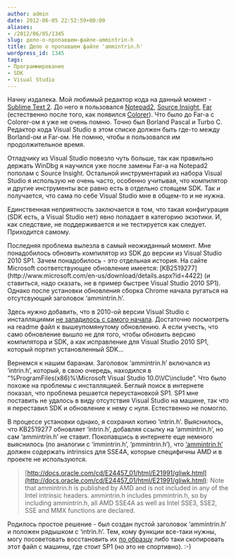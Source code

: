 ```yaml
---
author: admin
date: 2012-06-05 22:52:59+00:00
aliases:
- /2012/06/05/1345
slug: дело-о-пропавшем-файле-ammintrin-h
title: Дело о пропавшем файле 'ammintrin.h'
wordpress_id: 1345
tags:
- Программирование
- SDK
- Visual Studio
---
```


Начну издалека. Мой любимый редактор кода на данный момент - [Sublime Text 2](http://www.sublimetext.com/2). До него я пользовался [Notepad2](http://www.flos-freeware.ch/notepad2.html), [Source Insight](http://www.sourceinsight.com/), [Far](http://www.farmanager.com/) (естественно после того, как появился [Colorer](http://colorer.sourceforge.net/farplugin.html)). Что было до Far-а с Colorer-ом я уже не очень помню. Точно был Borland Pascal и Turbo C. Редактор кода Visual Studio в этом списке должен быть где-то между Borland-ом и Far-ом. Не помню, чтобы я пользовался им продолжительное время. 

Отладчику из Visual Studio повезло чуть больше, так как правильно держать WinDbg я научился уже после замены Far-а на Notepad2 пополам с Source Insight. Остальной инструментарий из набора Visual Studio я использую не очень часто, особенно учитывая, что компилятор и другие инструменты все равно есть в отдельно стоящем SDK. Так и получается, что сама по себе Visual Studio мне в общем-то и не нужна.

Единственная неприятность заключается в том, что такая конфигурация (SDK есть, а Visual Studio нет) явно попадает в категорию экзотики. И, как следствие, не поддерживается и не тестируется как следует. Приходится самому.

<!--more-->Последняя проблема вылезла в самый неожиданный момент. Мне понадобилось обновить компилятор из SDK до версии из Visual Studio 2010 SP1. Зачем понадобилось - это отдельная история. На сайте Microsoft соответствующее обновление имеется: [KB2519277](http://www.microsoft.com/en-us/download/details.aspx?id=4422) (и ставиться, надо сказать, не в пример быстрее Visual Studio 2010 SP1). Однако после установки обновления сборка Chrome начала ругаться на отсутсвующий заголовок ‘ammintrin.h’.

Здесь нужно добавить, что в 2010-ой версии Visual Studio с инсталляциями [не заладилось с самого начала](http://www.johndcook.com/blog/2010/04/22/visual-studio-2010-is-a-pig/). Достаточно посмотреть на readme файл к вышеупомянутому обновлению. А если учесть, что само обновление вышло не для того, чтобы обновить версию компилятора и SDK, а как исправление для Visual Studio 2010 SP1, который портил установленный SDK...

Вернемся к нашим баранам. Заголовок ‘ammintrin.h’ включался из ‘intrin.h’, который, в свою очередь, находился в “%ProgramFiles(x86)%\Microsoft Visual Studio 10.0\VC\include”. Что было похоже на проблемы с инсталляцией. Беглый поиск в интернете показал, что проблема решается переустановкой SP1. SP1 мне поставить не удалось в виду отсутствия Visual Studio на машине, так что я переставил SDK и обновление к нему с нуля. Естественно не помогло.

В процессе установки однако, я сохранил копию ‘intrin.h’. Выяснилось, что KB2519277 обновляет ‘intrin.h’, добавляя ссылку на ‘ammintrin.h’, но сам ‘ammintrin.h’ не ставит. 
Покопавшись в интернете еще немного выяснилось (по аналогии с ‘immintrin.h’, ‘pmmintrin.h’), что [‘ammintrin.h’](http://opensource.apple.com/source/gcc/gcc-5646/gcc/config/i386/ammintrin.h) должен содержать intrinsics для SSE4A, которые специфичны AMD и в проекте не используются. 

> [http://docs.oracle.com/cd/E24457_01/html/E21991/gliwk.html](http://docs.oracle.com/cd/E24457_01/html/E21991/gliwk.html):
Note that ammintrin.h is published by AMD and is not included in any of the Intel intrinsic headers. ammintrin.h includes pmmintrin.h, so by including ammintrin.h, all AMD SSE4A as well as Intel SSE3, SSE2, SSE and MMX functions are declared.

Родилось простое решение - был создан пустой заголовок ‘ammintrin.h’ и положен рядышком с ‘intrin.h’. Тем, кому функции все-таки нужны, могу посоветовать восстановить их [по образцу](http://opensource.apple.com/source/gcc/gcc-5646/gcc/config/i386/ammintrin.h) либо таки скопировать этот файл с машины, где стоит SP1 (но это не спортивно). :-)
